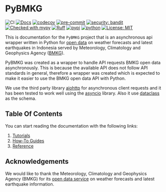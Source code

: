# PyBMKG

![CI](https://github.com/kiraware/PyBMKG/actions/workflows/ci.yml/badge.svg)
[![Docs](https://readthedocs.org/projects/pybmkg/badge/?version=latest)](https://pybmkg.readthedocs.io/en/latest/?badge=latest)
[![codecov](https://codecov.io/gh/kiraware/PyBMKG/graph/badge.svg?token=MN6AXAHO0P)](https://codecov.io/gh/kiraware/PyBMKG)
[![pre-commit](https://img.shields.io/badge/pre--commit-enabled-brightgreen?logo=pre-commit&logoColor=white)](https://github.com/pre-commit/pre-commit)
[![security: bandit](https://img.shields.io/badge/security-bandit-yellow.svg)](https://github.com/PyCQA/bandit)
[![Checked with mypy](http://www.mypy-lang.org/static/mypy_badge.svg)](http://mypy-lang.org/)
[![Ruff](https://camo.githubusercontent.com/7f995d42c2de5a9eb8ced2df552a0813050d324427a3facabfcfa5f88cb11c59/68747470733a2f2f696d672e736869656c64732e696f2f656e64706f696e743f75726c3d68747470733a2f2f7261772e67697468756275736572636f6e74656e742e636f6d2f636861726c6965726d617273682f727566662f6d61696e2f6173736574732f62616467652f76312e6a736f6e)](https://github.com/astral-sh/ruff)
[![pypi](https://img.shields.io/pypi/v/PyBMKG.svg)](https://pypi.org/project/PyBMKG/)
[![python](https://img.shields.io/pypi/pyversions/PyBMKG.svg)](https://pypi.org/project/PyBMKG/)
[![License: MIT](https://img.shields.io/badge/license-MIT-blue.svg)](https://opensource.org/license/mit/)

This is documentation for the `PyBMKG` project that
is an asynchronous api wrapper written in Python for
[open data](https://data.bmkg.go.id/) on weather
forecasts and latest earthquakes in Indonesia served
by Meteorology, Climatology and Geophysics Agency
([BMKG](https://bmkg.go.id/)).

PyBMKG was created as a wrapper to handle API requests
BMKG open data asynchronously. This is because the
available API does not follow API standards in general,
therefore a wrapper was created which is expected to
make it easier to use the BMKG open data API with Python.

We use the third party library [aiohttp](https://docs.aiohttp.org/en/stable/)
for asynchronous client requests and it has been tested
to work well using the [asyncio](https://docs.python.org/3/library/asyncio.html)
library. Also it use [dataclass](https://docs.python.org/3/library/dataclasses.html)
as the schema.

## Table Of Contents

You can start reading the documentation with the
following links:

1. [Tutorials](tutorials.md)
2. [How-To Guides](how-to-guides.md)
3. [Reference](reference/api.md)

## Acknowledgements

We would like to thank the Meteorology, Climatology
and Geophysics Agency (BMKG) for its [open data service](https://data.bmkg.go.id/)
on weather forecasts and latest earthquake information.
